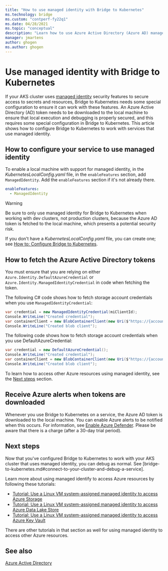 ```yaml
---
title: "How to use managed identity with Bridge to Kubernetes"
ms.technology: bridge
ms.custom: "contperf-fy22q1"
ms.date: 04/28/2021
ms.topic: "conceptual"
description: "Learn how to use Azure Active Directory (Azure AD) managed identity in an AKS cluster with Bridge to Kubernetes"
manager: jmartens
author: ghogen
ms.author: ghogen
---
```

# Use managed identity with Bridge to Kubernetes

If your AKS cluster uses [managed identity](/azure/active-directory/managed-identities-azure-resources/overview) security features to secure access to secrets and resources, Bridge to Kubernetes needs some special configuration to ensure it can work with these features. An Azure Active Directory (AD) token needs to be downloaded to the local machine to ensure that local execution and debugging is properly secured, and this requires some special configuration in Bridge to Kubernetes. This article shows how to configure Bridge to Kubernetes to work with services that use managed identity.

## How to configure your service to use managed identity

To enable a local machine with support for managed identity, in the *KubernetesLocalConfig.yaml* file, in the `enableFeatures` section, add `ManagedIdentity`. Add the `enableFeatures` section if it's not already there.

```yaml
enableFeatures:
  - ManagedIdentity
```

> [!WARNING]
> Be sure to only use managed identity for Bridge to Kubernetes when working with dev clusters, not production clusters, because the Azure AD token is fetched to the local machine, which presents a potential security risk.

If you don't have a *KubernetesLocalConfig.yaml* file, you can create one; see [How to: Configure Bridge to Kubernetes](configure-bridge-to-kubernetes.md).

## How to fetch the Azure Active Directory tokens

You must ensure that you are relying on either `Azure.Identity.DefaultAzureCredential` or `Azure.Identity.ManagedIdentityCredential` in code when fetching the token.

The following C# code shows how to fetch storage account credentials when you use `ManagedIdentityCredential`:

```csharp
var credential = new ManagedIdentityCredential(miClientId);
Console.WriteLine("Created credential");
var containerClient = new BlobContainerClient(new Uri($"https://{accountName}.blob.windows.net/{containerName}"), credential);
Console.WriteLine("Created blob client");
```

The following code shows how to fetch storage account credentials when you use DefaultAzureCredential:

```csharp
var credential = new DefaultAzureCredential();
Console.WriteLine("Created credential");
var containerClient = new BlobContainerClient(new Uri($"https://{accountName}.blob.windows.net/{containerName}"), credential);
Console.WriteLine("Created blob client");
```

To learn how to access other Azure resources using managed identity, see the [Next steps](#next-steps) section.

## Receive Azure alerts when tokens are downloaded

Whenever you use Bridge to Kubernetes on a service, the Azure AD token is downloaded to the local machine. You can enable Azure alerts to be notified when this occurs. For information, see [Enable Azure Defender](/azure/security-center/enable-azure-defender). Please be aware that there is a charge (after a 30-day trial period).

## Next steps

Now that you've configured Bridge to Kubernetes to work with your AKS cluster that uses managed identity, you can debug as normal. See [bridge-to-kubernetes.md#connect-to-your-cluster-and-debug-a-service].

Learn more about using managed identify to access Azure resources by following these tutorials:

- [Tutorial: Use a Linux VM system-assigned managed identity to access Azure Storage](/azure/active-directory/managed-identities-azure-resources/tutorial-linux-vm-access-storage)
- [Tutorial: Use a Linux VM system-assigned managed identity to access Azure Data Lake Store](/azure/active-directory/managed-identities-azure-resources/tutorial-linux-vm-access-datalake)
- [Tutorial: Use a Linux VM system-assigned managed identity to access Azure Key Vault](/azure/active-directory/managed-identities-azure-resources/tutorial-linux-vm-access-nonaad)

There are other tutorials in that section as well for using managed identity to access other Azure resources.

## See also

[Azure Active Directory](/azure/active-directory/managed-identities-azure-resources/)
